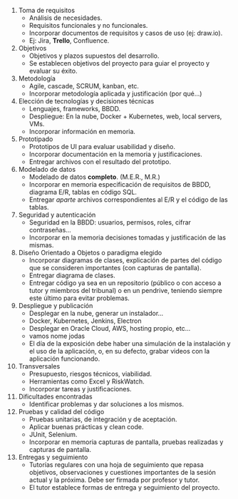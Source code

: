 1. Toma de requisitos
	- Análisis de necesidades.
	- Requisitos funcionales y no funcionales.
	- Incorporar documentos de requisitos y casos de uso (ej: draw.io).
	- Ej: Jira, **Trello**, Confluence.
2. Objetivos
	- Objetivos y plazos supuestos del desarrollo.
	- Se establecen objetivos del proyecto para guiar el proyecto y evaluar su éxito.
3. Metodología
	- Agile, cascade, SCRUM, kanban, etc.
	- Incorporar metodología aplicada y justificación (por qué...)
4. Elección de tecnologías y decisiones técnicas
	- Lenguajes, frameworks, BBDD.
	- Despliegue: En la nube, Docker + Kubernetes, web, local servers, VMs.
	- Incorporar información en memoria.
5. Prototipado
	- Prototipos de UI para evaluar usabilidad y diseño.
	- Incorporar documentación en la memoria y justificaciones.
	- Entregar archivos con el resultado del prototipo.
6. Modelado de datos
	- Modelado de datos **completo**. (M.E.R., M.R.)
	- Incorporar en memoria especificación de requisitos de BBDD, diagrama E/R, tablas en código SQL.
	- Entregar *aparte* archivos correspondientes al E/R y el código de las tablas.
7. Seguridad y autenticación
	- Seguridad en la BBDD: usuarios, permisos, roles, cifrar contraseñas...
	- Incorporar en la memoria decisiones tomadas y justificación de las mismas.
8. Diseño Orientado a Objetos o paradigma elegido
	- Incorporar diagramas de clases, explicación de partes del código que se consideren importantes (con capturas de pantalla).
	- Entregar diagrama de clases.
	- Entregar código ya sea en un repositorio (público o con acceso a tutor y miembros del tribunal) o en un pendrive, teniendo siempre este último para evitar problemas.
9. Despliegue y publicación
	- Desplegar en la nube, generar un instalador...
	- Docker, Kubernetes, Jenkins, Electron
	- Desplegar en Oracle Cloud, AWS, hosting propio, etc...
	- vamos nome jodas
	- El día de la exposición debe haber una simulación de la instalación y el uso de la aplicación, o, en su defecto, grabar videos con la aplicación funcionando.
10. Transversales
	- Presupuesto, riesgos técnicos, viabilidad.
	- Herramientas como Excel y RiskWatch.
	- Incorporar tareas y justificaciones.
11. Dificultades encontradas
	- Identificar problemas y dar soluciones a los mismos.
12. Pruebas y calidad del código
	- Pruebas unitarias, de integración y de aceptación.
	- Aplicar buenas prácticas y clean code.
	- JUnit, Selenium.
	- Incorporar en memoria capturas de pantalla, pruebas realizadas y capturas de pantalla.
13. Entregas y seguimiento
	- Tutorías regulares con una hoja de seguimiento que repasa objetivos, observaciones y cuestiones importantes de la sesión actual y la próxima. Debe ser firmada por profesor y tutor.
	- El tutor establece formas de entrega y seguimiento del proyecto.